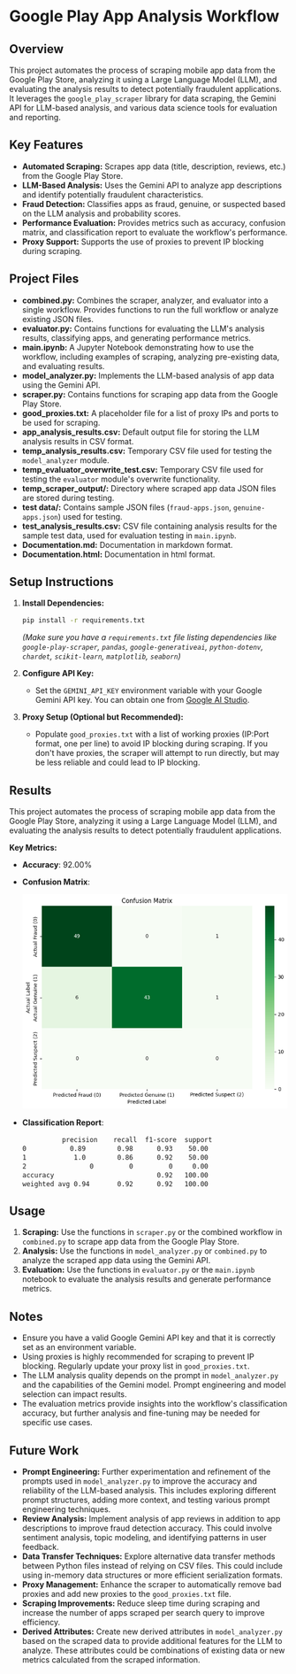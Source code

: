 # Google Play App Analysis Workflow

## Overview

This project automates the process of scraping mobile app data from the Google Play Store, analyzing it using a Large Language Model (LLM), and evaluating the analysis results to detect potentially fraudulent applications. It leverages the `google_play_scraper` library for data scraping, the Gemini API for LLM-based analysis, and various data science tools for evaluation and reporting.

## Key Features

*   **Automated Scraping:** Scrapes app data (title, description, reviews, etc.) from the Google Play Store.
*   **LLM-Based Analysis:** Uses the Gemini API to analyze app descriptions and identify potentially fraudulent characteristics.
*   **Fraud Detection:** Classifies apps as fraud, genuine, or suspected based on the LLM analysis and probability scores.
*   **Performance Evaluation:** Provides metrics such as accuracy, confusion matrix, and classification report to evaluate the workflow's performance.
*   **Proxy Support:** Supports the use of proxies to prevent IP blocking during scraping.

## Project Files

*   **combined.py:** Combines the scraper, analyzer, and evaluator into a single workflow. Provides functions to run the full workflow or analyze existing JSON files.
*   **evaluator.py:** Contains functions for evaluating the LLM's analysis results, classifying apps, and generating performance metrics.
*   **main.ipynb:** A Jupyter Notebook demonstrating how to use the workflow, including examples of scraping, analyzing pre-existing data, and evaluating results.
*   **model_analyzer.py:** Implements the LLM-based analysis of app data using the Gemini API.
*   **scraper.py:** Contains functions for scraping app data from the Google Play Store.
*   **good_proxies.txt:** A placeholder file for a list of proxy IPs and ports to be used for scraping.
*   **app_analysis_results.csv:** Default output file for storing the LLM analysis results in CSV format.
*   **temp_analysis_results.csv:** Temporary CSV file used for testing the `model_analyzer` module.
*   **temp_evaluator_overwrite_test.csv:** Temporary CSV file used for testing the `evaluator` module's overwrite functionality.
*   **temp_scraper_output/:** Directory where scraped app data JSON files are stored during testing.
*   **test data/:** Contains sample JSON files (`fraud-apps.json`, `genuine-apps.json`) used for testing.
*   **test_analysis_results.csv:** CSV file containing analysis results for the sample test data, used for evaluation testing in `main.ipynb`.
*   **Documentation.md:** Documentation in markdown format.
*   **Documentation.html:** Documentation in html format.

## Setup Instructions

1.  **Install Dependencies:**

    ```bash
    pip install -r requirements.txt
    ```

    *(Make sure you have a `requirements.txt` file listing dependencies like `google-play-scraper`, `pandas`, `google-generativeai`, `python-dotenv`, `chardet`, `scikit-learn`, `matplotlib`, `seaborn`)*

2.  **Configure API Key:**

    *   Set the `GEMINI_API_KEY` environment variable with your Google Gemini API key. You can obtain one from [Google AI Studio](https://makersuite.google.com/).

3.  **Proxy Setup (Optional but Recommended):**

    *   Populate `good_proxies.txt` with a list of working proxies (IP:Port format, one per line) to avoid IP blocking during scraping. If you don't have proxies, the scraper will attempt to run directly, but may be less reliable and could lead to IP blocking.


## Results

This project automates the process of scraping mobile app data from the Google Play Store, analyzing it using a Large Language Model (LLM), and evaluating the analysis results to detect potentially fraudulent applications.


**Key Metrics:**

*   **Accuracy**: 92.00%

*   **Confusion Matrix**:

    ![Confusion Matrix](Test_confusion_matrix.png)


*   **Classification Report**:

    ```
              precision    recall  f1-score  support
    0           0.89        0.98      0.93    50.00
    1            1.0        0.86      0.92    50.00
    2                0         0         0     0.00
    accuracy                          0.92   100.00
    weighted avg 0.94       0.92      0.92   100.00
    ```




## Usage

1.  **Scraping:** Use the functions in `scraper.py` or the combined workflow in `combined.py` to scrape app data from the Google Play Store.
2.  **Analysis:** Use the functions in `model_analyzer.py` or `combined.py` to analyze the scraped app data using the Gemini API.
3.  **Evaluation:** Use the functions in `evaluator.py` or the `main.ipynb` notebook to evaluate the analysis results and generate performance metrics.

## Notes

*   Ensure you have a valid Google Gemini API key and that it is correctly set as an environment variable.
*   Using proxies is highly recommended for scraping to prevent IP blocking. Regularly update your proxy list in `good_proxies.txt`.
*   The LLM analysis quality depends on the prompt in `model_analyzer.py` and the capabilities of the Gemini model. Prompt engineering and model selection can impact results.
*   The evaluation metrics provide insights into the workflow's classification accuracy, but further analysis and fine-tuning may be needed for specific use cases.

## Future Work

*   **Prompt Engineering:** Further experimentation and refinement of the prompts used in `model_analyzer.py` to improve the accuracy and reliability of the LLM-based analysis. This includes exploring different prompt structures, adding more context, and testing various prompt engineering techniques.
*   **Review Analysis:** Implement analysis of app reviews in addition to app descriptions to improve fraud detection accuracy. This could involve sentiment analysis, topic modeling, and identifying patterns in user feedback.
*   **Data Transfer Techniques:** Explore alternative data transfer methods between Python files instead of relying on CSV files. This could include using in-memory data structures or more efficient serialization formats.
*   **Proxy Management:** Enhance the scraper to automatically remove bad proxies and add new proxies to the `good_proxies.txt` file.
*   **Scraping Improvements:** Reduce sleep time during scraping and increase the number of apps scraped per search query to improve efficiency.
*   **Derived Attributes:** Create new derived attributes in `model_analyzer.py` based on the scraped data to provide additional features for the LLM to analyze. These attributes could be combinations of existing data or new metrics calculated from the scraped information.
